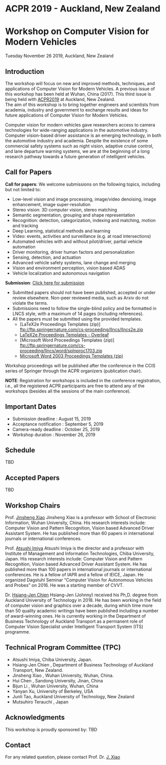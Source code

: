 # ACPR 2019 - Auckland, New Zealand
# Workshop on Computer Vision for Modern Vehicles
 Tuesday November 26 2019,
 Auckland, New Zealand

## Introduction

The workshop will focus on new and improved methods, techniques, and applications of Computer Vision for Modern Vehicles. A previous issue of this workshop has been held at Wuhan, China (2017). This third issue is being held with [ACPR2019](https://www.acpr2019.org) at Auckland, New Zealand.  
The aim of this workshop is to bring together engineers and scientists from academia, industry and government to exchange results and ideas for future applications of Computer Vision for Modern Vehicles.

Computer vision for modern vehicles gave researchers access to camera technologies for wide-ranging applications in the automotive industry. Computer vision-based driver assistance is an emerging technology, in both the automotive industry and academia. Despite the existence of some commercial safety systems such as night vision, adaptive cruise control, and lane departure warning systems, we are at the beginning of a long research pathway towards a future generation of intelligent vehicles.

## Call for Papers

**Call for papers**: We welcome submissions on the following topics, including but not limited to:

*	Low-level vision and image processing, image/video denoising, image enhancement, image super-resolution
*	Stereo vision: 3D computer vision, stereo matching
*	Semantic segmentation, grouping and shape representation
*	Recognition: detection, categorization, indexing and matching, motion and tracking
*	Deep Learning, statistical methods and learning
*	Video: events, activities and surveillance (e.g. at road intersections)
*	Automated vehicles with and without pilot/driver, partial vehicle automation
*	Driver monitoring, driver human factors and personalization
*	Sensing, detection, and actuation
*	Advanced vehicle safety systems, lane change and merging
*	Vision and environment perception, vision based ADAS
*	Vehicle localization and autonomous navigation

**Submission**: [Click here for submission](https://easychair.org/conferences/?conf=acpr2019-cvmv)
- Submitted papers should not have been published, accepted or under review elsewhere. Non-peer reviewed media, such as Arxiv do not violate the terms.
- Submissions need to follow the single-blind policy and be formatted in LNCS style, with a maximum of 14 pages (including references).
- All the papers must be submitted using the provided templates.
  - [LaTeX2e Proceedings Templates (zip)] ftp://ftp.springernature.com/cs-proceeding/llncs/llncs2e.zip
  - [LaTeX2e Proceedings Templates - Overleaf](https://www.overleaf.com/latex/templates/springer-lecture-notes-in-computer-science/kzwwpvhwnvfj#.WuA4JS5uZpi)
  -	[Microsoft Word Proceedings Templates (zip)] ftp://ftp.springernature.com/cs-proceeding/llncs/word/splnproc1703.zip
  -	[Microsoft Word 2003 Proceedings Templates (zip)](https://resource-cms.springernature.com/springer-cms/rest/v1/content/7117506/data/v1)

Workshop proceedings will be published after the conference in the CCIS series of Springer through the ACPR organizers (publication chair). 

**NOTE**: Registration for workshops is included in the conference registration, i.e., all the registered ACPR participants are free to attend any of the workshops (besides all the sessions of the main conference).

## Important Dates
* Submission deadline :      August    15, 2019
* Acceptance notification :  September  5, 2019
* Camera-ready deadline :    October   25, 2019
* Workshop duration :        November  26, 2019

## Schedule
TBD

## Accepted Papers
TBD

## Workshop Chairs
Prof. [Jinsheng Xiao](xiaojs@whu.edu.cn)
Jinsheng Xiao is a professor with School of Electronic Information, Wuhan University, China. His research interests include: Computer Vision and Pattern Recognition, Vision based Advanced Driver Assistant System. He has published more than 60 papers in international journals or international conferences. 

Prof. [Atsushi Imiya](imiya@faculty.chiba-u.jp)
Atsushi Imiya is the director and a professor with Institute of Management and Information Technologies, Chiba University, Japan. His research interests include: Computer Vision and Pattern Recognition, Vision based Advanced Driver Assistant System. He has published more than 100 papers in international journals or international conferences. He is a fellow of IAPR and a fellow of IEICE, Japan. He organized Dagstuhl Seminar “Computer Vision for Autonomous Vehicles and Probes” on 2016. He was a starting member of CVVT.

Dr. [Hsiang-Jen Chien](jchien@aut.ac.nz)
Hsiang-Jen (Johnny) received his Ph,D. degree from Auckland University of Technology in 2018. He has been working in the field of computer vision and graphics over a decade, during which time more than 50 quality academic writings have been published including a number of award-winning ones. He is currently working in the Department of Business Technology of Auckland Transport as a permanent role of Computer Vision Specialist under Intelligent Transport System (ITS) programme.

## Technical Program Committee (TPC) 

*	Atsushi Imiya, Chiba University, Japan.
* Hsiang-Jen Chien , Department of Business Technology of Auckland Transport, New Zealand.
*	Jinsheng Xiao , Wuhan University, Wuhan, China.
*	Hui Chen , Sandong University, Jinan, China
*	Bijun Li , Wuhan University, Wuhan, China
*	Yanyan Xu, University of Berkeley, USA
* Junli Tao, Auckland University of Technology, New Zealand
*	Mutsuhiro Terauchi , Japan

## Acknowledgments
This workshop is proudly sponsored by: TBD

## Contact
For any related question, please contact Prof. Dr. [J. Xiao](xiaojs@whu.edu.cn)


